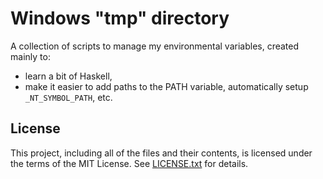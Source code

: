 Windows "tmp" directory
=======================

A collection of scripts to manage my environmental variables, created mainly
to:

* learn a bit of Haskell,
* make it easier to add paths to the PATH variable, automatically setup
`_NT_SYMBOL_PATH`, etc.

License
-------

This project, including all of the files and their contents, is licensed under
the terms of the MIT License.
See [LICENSE.txt] for details.

[LICENSE.txt]: LICENSE.txt
